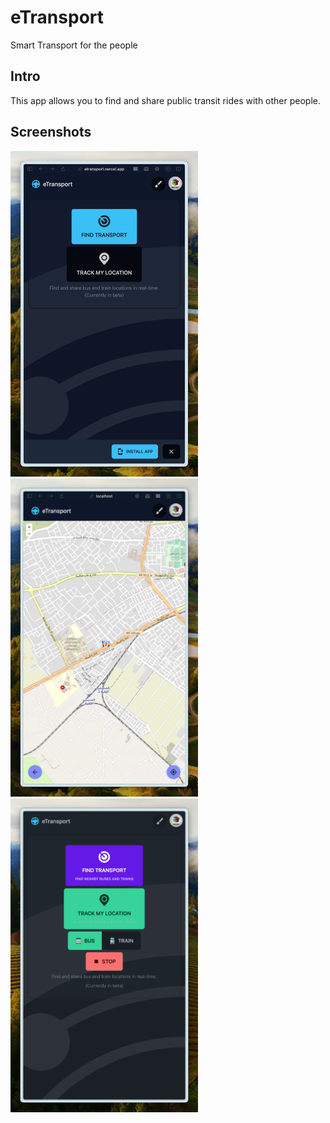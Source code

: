 # eTransport

Smart Transport for the people

## Intro

This app allows you to find and share public transit rides with other people.

## Screenshots

<img src='images/home.png' width='300' alt='Home' />
<img src='images/map.png' width='300' alt='Map' />
<img src='images/track.png' width='300' alt='Track' />